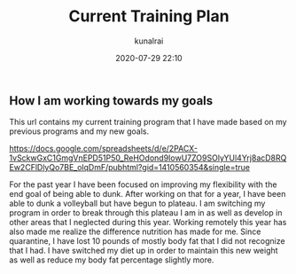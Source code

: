 ﻿---
title: "Current Training Plan"
layout: post
date: 2020-07-29 22:10
# tag: jekyll
# image:
headerImage: true
projects: true
hidden: true # don't count this post in blog pagination
description: "What is my current workout plan?"
category: project
author: kunalrai
externalLink: false
---

<!-- <p align="center">
  <img width="640" height="375" src="https://www.lockheedmartin.com/content/dam/lockheed-martin/aero/photo/F-35/F35Direct_PR.jpg">

</p> -->
## How I am working towards my goals
This url contains my current training program that I have made based on my previous programs and my new goals.

https://docs.google.com/spreadsheets/d/e/2PACX-1vSckwGxC1GmgVnEPD51P50_ReHOdond9IowU7ZO9SOlyYUl4Yrj8acD8RQEw2CFlDlyQo7BE_olqDmF/pubhtml?gid=1410560354&single=true

For the past year I have been focused on improving my flexibility with the end goal of being able to dunk. After working on that for a year, I have been able to dunk a volleyball but have begun to plateau. I am switching my program in order to break through this plateau I am in as well as develop in other areas that I neglected during this year. Working remotely this year has also made me realize the difference nutrition has made for me. Since quarantine, I have lost 10 pounds of mostly body fat that I did not recognize that I had. I have switched my diet up in order to maintain this new weight as well as reduce my body fat percentage slightly more.
